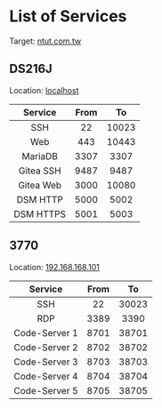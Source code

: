 # List of Services

Target: [ntut.com.tw](#)

## DS216J

Location: [localhost](#)

|  Service  | From |  To   |
| :-------: | :--: | :---: |
|    SSH    |  22  | 10023 |
|    Web    | 443  | 10443 |
|  MariaDB  | 3307 | 3307  |
| Gitea SSH | 9487 | 9487  |
| Gitea Web | 3000 | 10080 |
| DSM HTTP  | 5000 | 5002  |
| DSM HTTPS | 5001 | 5003  |

## 3770

Location: [192.168.168.101](#)

|    Service    | From |  To   |
| :-----------: | :--: | :---: |
|      SSH      |  22  | 30023 |
|      RDP      | 3389 | 3390  |
| Code-Server 1 | 8701 | 38701 |
| Code-Server 2 | 8702 | 38702 |
| Code-Server 3 | 8703 | 38703 |
| Code-Server 4 | 8704 | 38704 |
| Code-Server 5 | 8705 | 38705 |